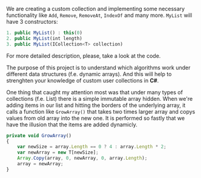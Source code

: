 We are creating a custom collection and implementing some necessary functionality like `Add`, `Remove`, `RemoveAt`, `IndexOf` and many more.
`MyList` will have 3 constructors:
```javascript
1. public MyList() : this(0)
2. public MyList(int length)
3. public MyList(ICollection<T> collection)
```
For more detailed description, please, take a look at the code.

The purpose of this project is to understand which algorithms work under different data structures (f.e. dynamic arrays). And this will help to strenghten your knowledge of custom user collections in **C#**.

One thing that caught my attention most was that under many types of collections (f.e. List<T>) there is a simple immutable array hidden. When we're adding items in our list and hitting the borders of the underlying array, it calls a function like `GrowArray()` that takes two times larger array and copys values from old array into the new one. It is performed so fastly that we have the illusion that the items are added dynamicly.

```javascript
private void GrowArray()
{
    var newSize = array.Length == 0 ? 4 : array.Length * 2;
    var newArray = new T[newSize];
    Array.Copy(array, 0, newArray, 0, array.Length);
    array = newArray;
}
```
